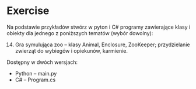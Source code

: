 # Exercise
Na podstawie przykładów stwórz w pyton i C# programy zawierające klasy i obiekty dla jednego z poniższych tematów (wybór dowolny):

14. Gra symulująca zoo – klasy Animal, Enclosure, ZooKeeper; przydzielanie zwierząt do wybiegów i opiekunów, karmienie.

Dostępny w dwóch wersjach:<br>
- Python – main.py<br>
- C# – Program.cs
